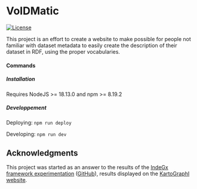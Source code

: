 # VoIDMatic

[![License](https://img.shields.io/badge/License-Apache_2.0-blue.svg)](https://opensource.org/licenses/Apache-2.0)

This project is an effort to create a website to make possible for people not familiar with dataset metadata to easily create the description of their dataset in RDF, using the proper vocabularies.

#### Commands

##### Installation

Requires NodeJS >= 18.13.0 and npm >= 8.19.2

##### Developpement

Deploying:
`npm run deploy`

Developing:
`npm run dev`

## Acknowledgments

This project was started as an answer to the results of the [IndeGx framework experimentation](https://hal.science/hal-03946680#) ([GitHub](https://github.com/Wimmics/dekalog)), results displayed on the [KartoGraphI website](http://prod-dekalog.inria.fr/).
